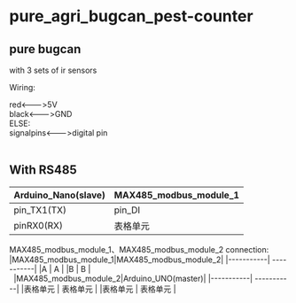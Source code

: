 # pure_agri_bugcan_pest-counter

## pure bugcan
with 3 sets of ir sensors   
  
    
Wiring:
  
red<--->5V  
black<--->GND   
ELSE:   
signalpins<--->digital pin  
  
## With RS485 

|Arduino_Nano(slave) |MAX485_modbus_module_1|
| ---------- | -----------|
| pin_TX1(TX) | pin_DI   |
| pinRX0(RX)     | 表格单元   |

MAX485_modbus_module_1、MAX485_modbus_module_2 connection:   
|MAX485_modbus_module_1|MAX485_modbus_module_2|
|-----------| -----------|
|A  | A |
|B  | B |   
  
|MAX485_modbus_module_2|Arduino_UNO(master)|
|-----------| -----------|
|表格单元   | 表格单元   |
|表格单元   | 表格单元   |
